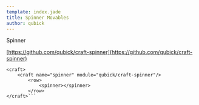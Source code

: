 ```yaml
---
template: index.jade
title: Spinner Movables
author: qubick
---
```


Spinner

[https://github.com/qubick/craft-spinner](https://github.com/qubick/craft-spinner)

```craftml
<craft>
	<craft name="spinner" module="qubick/craft-spinner"/>
		<row>
			<spinner></spinner>
		</row>
</craft>```
